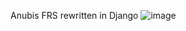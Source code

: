 Anubis FRS rewritten in Django
![image](https://github.com/user-attachments/assets/d6355d80-8f51-4174-abcc-6fdf39202eb1)
